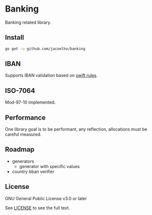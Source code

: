 # Banking

Banking related library.

## Install

```bash
go get -u github.com/jacoelho/banking
```

## IBAN

Supports IBAN validation based on [swift rules](https://www.swift.com/sites/default/files/resources/iban_registry.txt).

## ISO-7064

Mod-97-10 implemented.

## Performance

One library goal is to be performant, any reflection, allocations must be careful measured.

## Roadmap

* generators
  * generator with specific values
* country bban verifier

## License

GNU General Public License v3.0 or later

See [LICENSE](LICENSE) to see the full text.
